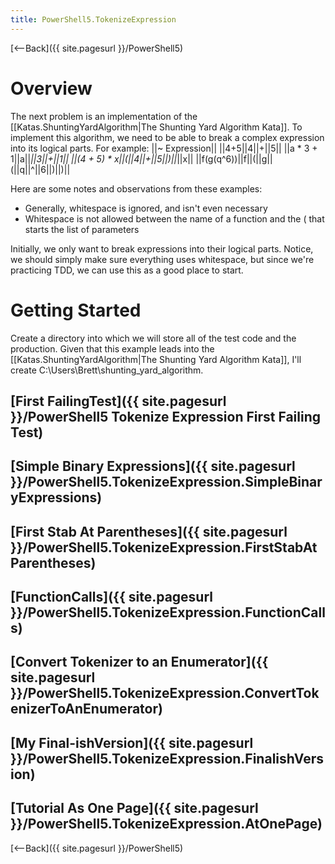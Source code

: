```yaml
---
title: PowerShell5.TokenizeExpression
---
```

[<--Back]({{ site.pagesurl }}/PowerShell5)

# Overview
The next problem is an implementation of the [[Katas.ShuntingYardAlgorithm|The Shunting Yard Algorithm Kata]]. To implement this algorithm, we need to be able to break a complex expression into its logical parts. For example:
||~ Expression||
||4+5||4||+||5||
||a * 3 + 1||a||*||3||+||1||
||(4 + 5) * x||(||4||+||5||)||*||x||
||f(g(q^6))||f||(||g||(||q||^||6||)||)||

Here are some notes and observations from these examples:
* Generally, whitespace is ignored, and isn't even necessary
* Whitespace is not allowed between the name of a function and the ( that starts the list of parameters

Initially, we only want to break expressions into their logical parts. Notice, we should simply make sure everything uses whitespace, but since we're practicing TDD, we can use this as a good place to start.

# Getting Started
Create a directory into which we will store all of the test code and the production. Given that this example leads into the [[Katas.ShuntingYardAlgorithm|The Shunting Yard Algorithm Kata]], I'll create C:\Users\Brett\shunting_yard_algorithm.

## [First FailingTest]({{ site.pagesurl }}/PowerShell5 Tokenize Expression First Failing Test)
## [Simple Binary Expressions]({{ site.pagesurl }}/PowerShell5.TokenizeExpression.SimpleBinaryExpressions)
## [First Stab At Parentheses]({{ site.pagesurl }}/PowerShell5.TokenizeExpression.FirstStabAtParentheses)
## [FunctionCalls]({{ site.pagesurl }}/PowerShell5.TokenizeExpression.FunctionCalls)
## [Convert Tokenizer to an Enumerator]({{ site.pagesurl }}/PowerShell5.TokenizeExpression.ConvertTokenizerToAnEnumerator)
## [My Final-ishVersion]({{ site.pagesurl }}/PowerShell5.TokenizeExpression.FinalishVersion)
## [Tutorial As One Page]({{ site.pagesurl }}/PowerShell5.TokenizeExpression.AtOnePage)
[<--Back]({{ site.pagesurl }}/PowerShell5)